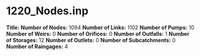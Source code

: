 # 1220_Nodes.inp
**Title:** 
**Number of Nodes:** 1094
**Number of Links:** 1102
**Number of Pumps:** 10
**Number of Weirs:** 0
**Number of Orifices:** 0
**Number of Outfalls:** 1
**Number of Storages:** 12
**Number of Outlets:** 0
**Number of Subcatchments:** 0
**Number of Raingages:** 4
